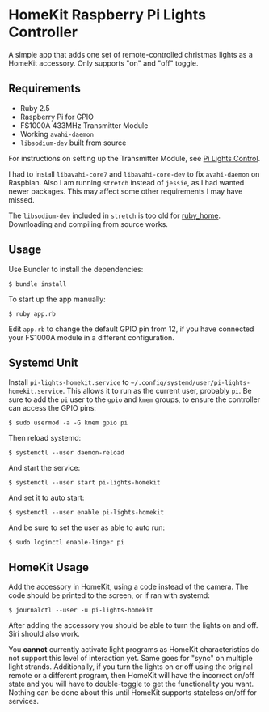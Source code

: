 # HomeKit Raspberry Pi Lights Controller

A simple app that adds one set of remote-controlled christmas lights as a HomeKit accessory. Only supports "on" and "off" toggle.

## Requirements

* Ruby 2.5
* Raspberry Pi for GPIO
* FS1000A 433MHz Transmitter Module
* Working `avahi-daemon`
* `libsodium-dev` built from source

For instructions on setting up the Transmitter Module, see [Pi Lights Control](https://github.com/openfirmware/pi-lights-control).

I had to install `libavahi-core7` and `libavahi-core-dev` to fix `avahi-daemon` on Raspbian. Also I am running `stretch` instead of `jessie`, as I had wanted newer packages. This may affect some other requirements I may have missed.

The `libsodium-dev` included in `stretch` is too old for [ruby\_home](https://github.com/karlentwistle/ruby_home). Downloading and compiling from source works.

## Usage

Use Bundler to install the dependencies:

```terminal
$ bundle install
```

To start up the app manually:

```terminal
$ ruby app.rb
```

Edit `app.rb` to change the default GPIO pin from 12, if you have connected your FS1000A module in a different configuration.

## Systemd Unit

Install `pi-lights-homekit.service` to `~/.config/systemd/user/pi-lights-homekit.service`. This allows it to run as the current user, probably `pi`. Be sure to add the `pi` user to the `gpio` and `kmem` groups, to ensure the controller can access the GPIO pins:

```terminal
$ sudo usermod -a -G kmem gpio pi
```

Then reload systemd:

```terminal
$ systemctl --user daemon-reload
```

And start the service:

```terminal
$ systemctl --user start pi-lights-homekit
```

And set it to auto start:

```terminal
$ systemctl --user enable pi-lights-homekit
```

And be sure to set the user as able to auto run:

```terminal
$ sudo loginctl enable-linger pi
```

## HomeKit Usage

Add the accessory in HomeKit, using a code instead of the camera. The code should be printed to the screen, or if ran with systemd:

```terminal
$ journalctl --user -u pi-lights-homekit
```

After adding the accessory you should be able to turn the lights on and off. Siri should also work.

You **cannot** currently activate light programs as HomeKit characteristics do not support this level of interaction yet. Same goes for "sync" on multiple light strands. Additionally, if you turn the lights on or off using the original remote or a different program, then HomeKit will have the incorrect on/off state and you will have to double-toggle to get the functionality you want. Nothing can be done about this until HomeKit supports stateless on/off for services.


